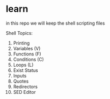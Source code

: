 # learn

in this repo we will keep the shell scripting files

Shell Topics:
1. Printing
2. Variables (V)
3. Functions (F)
4. Conditions (C)
5. Loops (L)
6. Exist Status
7. Inputs
8. Quotes
9. Redirectors
10. SED Editor



##
